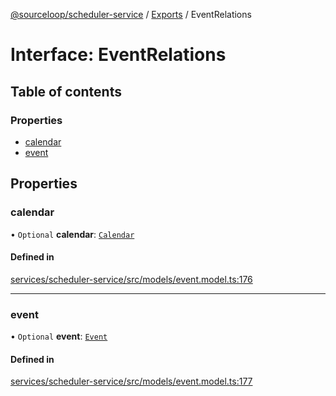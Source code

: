 [@sourceloop/scheduler-service](../README.md) / [Exports](../modules.md) / EventRelations

# Interface: EventRelations

## Table of contents

### Properties

- [calendar](EventRelations.md#calendar)
- [event](EventRelations.md#event)

## Properties

### calendar

• `Optional` **calendar**: [`Calendar`](../classes/Calendar.md)

#### Defined in

[services/scheduler-service/src/models/event.model.ts:176](https://github.com/sourcefuse/loopback4-microservice-catalog/blob/089fc2dc0/services/scheduler-service/src/models/event.model.ts#L176)

___

### event

• `Optional` **event**: [`Event`](../classes/Event.md)

#### Defined in

[services/scheduler-service/src/models/event.model.ts:177](https://github.com/sourcefuse/loopback4-microservice-catalog/blob/089fc2dc0/services/scheduler-service/src/models/event.model.ts#L177)
